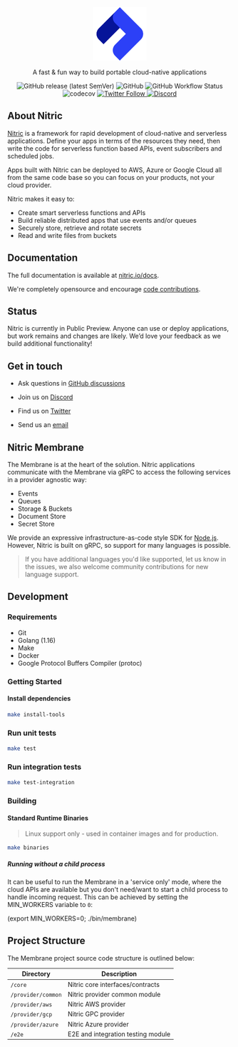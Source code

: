 <p align="center">
  <a href="https://nitric.io">
    <img src="docs/assets/nitric-logo.svg" width="120" alt="Nitric Logo"/>
  </a>
</p>

<p align="center">
  A fast & fun way to build portable cloud-native applications
</p>

<p align="center">
  <img alt="GitHub release (latest SemVer)" src="https://img.shields.io/github/v/release/nitrictech/nitric?sort=semver">
  <img alt="GitHub" src="https://img.shields.io/github/license/nitrictech/nitric">
  <!-- <img alt="GitHub all releases" src="https://img.shields.io/github/downloads/nitrictech/cli/total"> -->
  <img alt="GitHub Workflow Status" src="https://img.shields.io/github/workflow/status/nitrictech/nitric/Tests?label=build">
  <img alt="codecov" src="https://codecov.io/gh/nitrictech/nitric/branch/develop/graph/badge.svg?token=20TYFIQS2P">
  <!-- <a href="" target="_blank"><img src="https://img.shields.io/badge/discord-online-brightgreen.svg" alt="Discord"/></a> -->
  <a href="https://twitter.com/nitric_io">
    <img alt="Twitter Follow" src="https://img.shields.io/twitter/follow/nitric_io?label=Follow&style=social">
  </a>
  <a href="https://discord.gg/Webemece5C"><img alt="Discord" src="https://img.shields.io/discord/955259353043173427?label=discord"></a>
</p>

## About Nitric

[Nitric](https://nitric.io) is a framework for rapid development of cloud-native and serverless applications. Define your apps in terms of the resources they need, then write the code for serverless function based APIs, event subscribers and scheduled jobs.

Apps built with Nitric can be deployed to AWS, Azure or Google Cloud all from the same code base so you can focus on your products, not your cloud provider.

Nitric makes it easy to:

- Create smart serverless functions and APIs
- Build reliable distributed apps that use events and/or queues
- Securely store, retrieve and rotate secrets
- Read and write files from buckets

## Documentation

The full documentation is available at [nitric.io/docs](https://nitric.io/docs).

We're completely opensource and encourage [code contributions](https://nitric.io/docs/contributions).

## Status

Nitric is currently in Public Preview. Anyone can use or deploy applications, but work remains and changes are likely. We’d love your feedback as we build additional functionality!

## Get in touch

- Ask questions in [GitHub discussions](https://github.com/nitrictech/nitric/discussions)

- Join us on [Discord](https://discord.gg/Webemece5C)

- Find us on [Twitter](https://twitter.com/nitric_io)

- Send us an [email](mailto:maintainers@nitric.io)

## Nitric Membrane

The Membrane is at the heart of the solution. Nitric applications communicate with the Membrane via gRPC to access the following services in a provider agnostic way:

- Events
- Queues
- Storage & Buckets
- Document Store
- Secret Store

We provide an expressive infrastructure-as-code style SDK for [Node.js](https://github.com/nitrictech/node-sdk). However, Nitric is built on gRPC, so support for many languages is possible.

> If you have additional languages you'd like supported, let us know in the issues, we also welcome community contributions for new language support.

## Development

### Requirements

- Git
- Golang (1.16)
- Make
- Docker
- Google Protocol Buffers Compiler (protoc)

### Getting Started

#### Install dependencies

```bash
make install-tools
```

### Run unit tests

```bash
make test
```

### Run integration tests

```bash
make test-integration
```

### Building

#### Standard Runtime Binaries

> Linux support only - used in container images and for production.

```bash
make binaries
```

##### Running without a child process

It can be useful to run the Membrane in a 'service only' mode, where the cloud APIs are available but you don't need/want to start a child process to handle incoming request. This can be achieved by setting the MIN_WORKERS variable to `0`:

(export MIN_WORKERS=0; ./bin/membrane)

## Project Structure

The Membrane project source code structure is outlined below:

| Directory            | Description                                                |
| -------------------- | ---------------------------------------------------------- |
| `/core`              | Nitric core interfaces/contracts                           |
| `/provider/common`   | Nitric provider common module                              |
| `/provider/aws`      | Nitric AWS provider                                        |
| `/provider/gcp`      | Nitric GPC provider                                        |
| `/provider/azure`    | Nitric Azure provider                                      |
| `/e2e`               | E2E and integration testing module                         |
